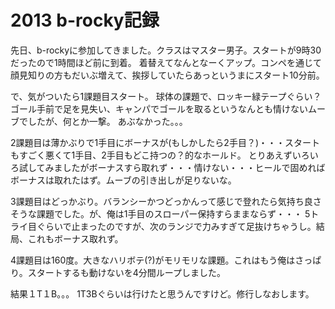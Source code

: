 # 2013 b-rocky記録
先日、b-rockyに参加してきました。クラスはマスター男子。スタートが9時30だったので1時間ほど前に到着。
着替えてなんとなーくアップ。コンペを通じて顔見知りの方もだいぶ増えて、挨拶していたらあっというまにスタート10分前。

で、気がついたら1課題目スタート。 球体の課題で、ロッキー緑テープぐらい？
ゴール手前で足を見失い、キャンパでゴールを取るというなんとも情けないムーブでしたが、何とか一撃。
あぶなかった。。。

2課題目は薄かぶりで1手目にボーナスが(もしかしたら2手目？)・・・スタートもすごく悪くて1手目、2手目もどこ持つの？的なホールド。
とりあえずいろいろ試してみましたがボーナスすら取れず・・・情けない・・・ヒールで固めればボーナスは取れたはず。ムーブの引き出しが足りないな。

3課題目はどっかぶり。バランシーかつどっかんって感じで登れたら気持ち良さそうな課題でした。が、俺は1手目のスローパー保持すらままならず・・・
5トライ目ぐらいで止まったのですが、次のランジで力みすぎて足抜けちゃうし。結局、これもボーナス取れず。

4課題目は160度。大きなハリボテ(?)がモリモリな課題。これはもう俺はさっぱり。スタートするも動けないを4分間ループしました。

結果１T１B。。。 1T3Bぐらいは行けたと思うんですけど。修行しなおします。